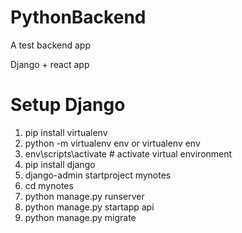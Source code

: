 # PythonBackend

A test backend app

Django + react app

# Setup Django

1. pip install virtualenv
2. python -m virtualenv env
   or
   virtualenv env
3. env\scripts\activate # activate virtual environment
4. pip install django
5. django-admin startproject mynotes
6. cd mynotes
7. python manage.py runserver
8. python manage.py startapp api
9. python manage.py migrate
